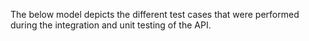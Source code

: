 The below model depicts the different test cases that were performed during the integration and unit testing of the API.
